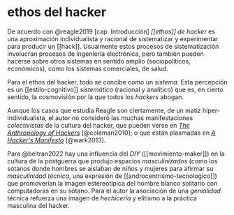 # ethos del hacker
De acuerdo con @reagle2019 [cap. Introducción] *[[ethos]] de hacker* es una aproximación individualista y racional de sistematizar y experimentar para producir un [[hack]]. Usualmente estos procesos de sistematización involucran procesos de ingeniería electrónica, pero también pueden hacerse sobre otros sistemas en sentido amplio (sociopolíticos, económicos), como los sistemas comerciales, de salud.

Para el ethos del hacker, todo se concibe como un *sistema*. Esta percepción es un [[estilo-cognitivo]] *sistemático* (racional y analítico) que es, en cierto sentido, la cosmovisión por la que todos los *hackers* abogan.

 Aunque los casos que estudia Reagle son ciertamente, de un matiz hiper-individualista, el autor no consideró las muchas manifestaciones *colectivistas* de la cultura del hacker, que pueden verse en [*The Anthropology of Hackers*](https://www.theatlantic.com/technology/archive/2010/09/the-anthropology-of-hackers/63308/) [@coleman2010]; o que están plasmadas en [*A Hacker's Manifesto*](https://theanarchistlibrary.org/library/mckenzie-wark-a-hacker-s-manifesto) [@wark2013].

Para @beltran2022 hay una influencia del *DIY* ([[movimiento-maker]]) en la cultura de la postguerra que produjo espacios *masculinizados* (como los sótanos donde hombres se aislaban de niños y mujeres para afirmar su *masculinidad técnica*, una expresión de [[androcentrismo-tecnologico]]) que promoverían la imagen estereotípica del hombre blanco solitario con computadoras en su sótano. Para el autor la asociación  de una *genialidad* técnica refuerza una imagen de *hechicería* y elitismo a la práctica masculina del hacker.
